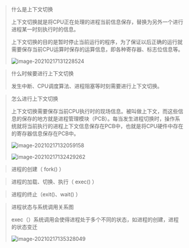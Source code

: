> 什么是上下文切换
>
> 上下文切换就是将CPU正在处理的进程当前信息保存，替换为另外一个进行进程某一时刻执行时的信息。
>
> 上下文切换的目的是暂时停止当前运行的程序，为了保证以后正确的运行就需要保存当前CPU运算时保存的运算信息，即各种寄存器、标志位信息等。
>
> ![image-20210217131228524](C:\Users\zhang\AppData\Roaming\Typora\typora-user-images\image-20210217131228524.png)

> 什么时候要进行上下文切换
>
> 发生中断、CPU调度算法、进程阻塞等时刻需要进行上下文切换。

> 怎么进行上下文切换
>
> 上下文切换需要保存当前CPU执行时的现场信息。被叫做上下文，而这些信息的保存的地方就是进程管理模块（PCB）。每当发生进程切换时，操作系统就将当前执行的进程上下文信息保存在PCB中，也就是将CPU硬件中存在的寄存器信息保存在PCB中。
>
> ![image-20210217132059158](C:\Users\zhang\AppData\Roaming\Typora\typora-user-images\image-20210217132059158.png)
>
> ![image-20210217132429262](C:\Users\zhang\AppData\Roaming\Typora\typora-user-images\image-20210217132429262.png)

> 进程的创建（ fork() ）

> 进程的加载、切换、执行（ exec() ）

> 进程的终止（exit()、wait() ）

> 进程状态与系统调用关系图
>
> exec（）系统调用会使得进程处于多个不同的状态，如进程的创建，进程的状态变迁
>
> ![image-20210217135328049](C:\Users\zhang\AppData\Roaming\Typora\typora-user-images\image-20210217135328049.png)